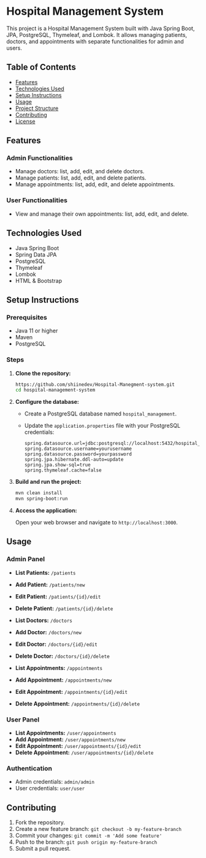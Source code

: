# Hospital Management System

This project is a Hospital Management System built with Java Spring Boot, JPA, PostgreSQL, Thymeleaf, and Lombok. It allows managing patients, doctors, and appointments with separate functionalities for admin and users.

## Table of Contents

- [Features](#features)
- [Technologies Used](#technologies-used)
- [Setup Instructions](#setup-instructions)
- [Usage](#usage)
- [Project Structure](#project-structure)
- [Contributing](#contributing)
- [License](#license)

## Features

### Admin Functionalities

- Manage doctors: list, add, edit, and delete doctors.
- Manage patients: list, add, edit, and delete patients.
- Manage appointments: list, add, edit, and delete appointments.

### User Functionalities

- View and manage their own appointments: list, add, edit, and delete.

## Technologies Used

- Java Spring Boot
- Spring Data JPA
- PostgreSQL
- Thymeleaf
- Lombok
- HTML & Bootstrap

## Setup Instructions

### Prerequisites

- Java 11 or higher
- Maven
- PostgreSQL

### Steps

1. **Clone the repository:**

    ```sh
    https://github.com/shiinedev/Hospital-Manegment-system.git
    cd hospital-management-system
    ```

2. **Configure the database:**

    - Create a PostgreSQL database named `hospital_management`.
    - Update the `application.properties` file with your PostgreSQL credentials:

      ```properties
      spring.datasource.url=jdbc:postgresql://localhost:5432/hospital_management
      spring.datasource.username=yourusername
      spring.datasource.password=yourpassword
      spring.jpa.hibernate.ddl-auto=update
      spring.jpa.show-sql=true
      spring.thymeleaf.cache=false
      ```

3. **Build and run the project:**

    ```sh
    mvn clean install
    mvn spring-boot:run
    ```

4. **Access the application:**

    Open your web browser and navigate to `http://localhost:3000`.

## Usage

### Admin Panel

- **List Patients:** `/patients`
- **Add Patient:** `/patients/new`
- **Edit Patient:** `/patients/{id}/edit`
- **Delete Patient:** `/patients/{id}/delete`

- **List Doctors:** `/doctors`
- **Add Doctor:** `/doctors/new`
- **Edit Doctor:** `/doctors/{id}/edit`
- **Delete Doctor:** `/doctors/{id}/delete`

- **List Appointments:** `/appointments`
- **Add Appointment:** `/appointments/new`
- **Edit Appointment:** `/appointments/{id}/edit`
- **Delete Appointment:** `/appointments/{id}/delete`

### User Panel

- **List Appointments:** `/user/appointments`
- **Add Appointment:** `/user/appointments/new`
- **Edit Appointment:** `/user/appointments/{id}/edit`
- **Delete Appointment:** `/user/appointments/{id}/delete`

### Authentication

- Admin credentials: `admin/admin`
- User credentials: `user/user`

## Contributing

1. Fork the repository.
2. Create a new feature branch: `git checkout -b my-feature-branch`
3. Commit your changes: `git commit -m 'Add some feature'`
4. Push to the branch: `git push origin my-feature-branch`
5. Submit a pull request.

